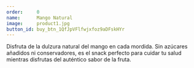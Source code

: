 ```yaml
---
order:     0
name:      Mango Natural
image:     product1.jpg
button_id: buy_btn_1QfJpVFlfwjxfoz9aDFskHYr
---
```

Disfruta de la dulzura natural del mango en cada mordida. Sin azúcares añadidos ni conservadores, es el snack perfecto para cuidar tu salud mientras disfrutas del auténtico sabor de la fruta.